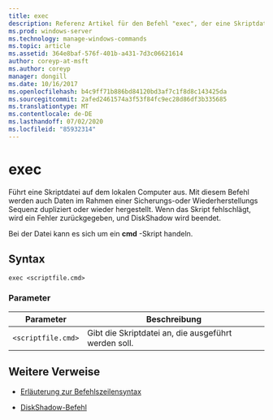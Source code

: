 ```yaml
---
title: exec
description: Referenz Artikel für den Befehl "exec", der eine Skriptdatei auf dem lokalen Computer ausführt.
ms.prod: windows-server
ms.technology: manage-windows-commands
ms.topic: article
ms.assetid: 364e8baf-576f-401b-a431-7d3c06621614
author: coreyp-at-msft
ms.author: coreyp
manager: dongill
ms.date: 10/16/2017
ms.openlocfilehash: b4c9ff71b886bd84120bd3af7c1f8d8c143425da
ms.sourcegitcommit: 2afed2461574a3f53f84fc9ec28d86df3b335685
ms.translationtype: MT
ms.contentlocale: de-DE
ms.lasthandoff: 07/02/2020
ms.locfileid: "85932314"
---
```

# <a name="exec"></a>exec

Führt eine Skriptdatei auf dem lokalen Computer aus. Mit diesem Befehl werden auch Daten im Rahmen einer Sicherungs-oder Wiederherstellungs Sequenz dupliziert oder wieder hergestellt. Wenn das Skript fehlschlägt, wird ein Fehler zurückgegeben, und DiskShadow wird beendet.

Bei der Datei kann es sich um ein **cmd** -Skript handeln.

## <a name="syntax"></a>Syntax

```
exec <scriptfile.cmd>
```

### <a name="parameters"></a>Parameter

| Parameter | Beschreibung |
| --------- | ----------- |
| `<scriptfile.cmd>` | Gibt die Skriptdatei an, die ausgeführt werden soll. |

## <a name="additional-references"></a>Weitere Verweise

- [Erläuterung zur Befehlszeilensyntax](command-line-syntax-key.md)

- [DiskShadow-Befehl](diskshadow.md)
